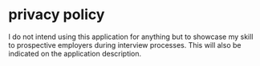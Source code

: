 # privacy policy
I do not intend using this application for anything but to showcase my skill to prospective employers during interview processes. This will also be indicated on the application description.
